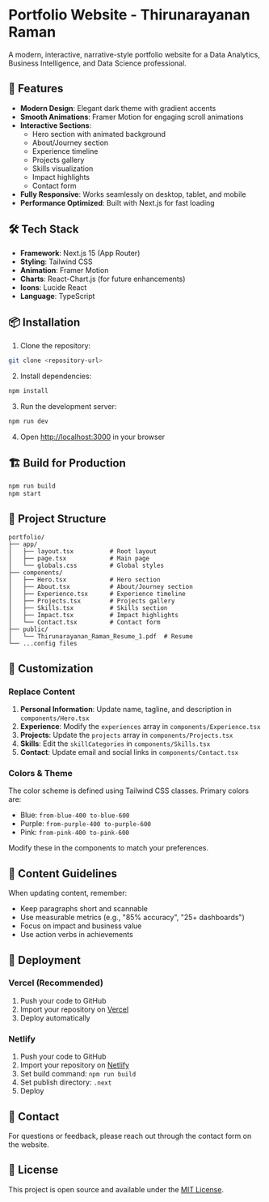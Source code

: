# Portfolio Website - Thirunarayanan Raman

A modern, interactive, narrative-style portfolio website for a Data Analytics, Business Intelligence, and Data Science professional.

## 🚀 Features

- **Modern Design**: Elegant dark theme with gradient accents
- **Smooth Animations**: Framer Motion for engaging scroll animations
- **Interactive Sections**: 
  - Hero section with animated background
  - About/Journey section
  - Experience timeline
  - Projects gallery
  - Skills visualization
  - Impact highlights
  - Contact form
- **Fully Responsive**: Works seamlessly on desktop, tablet, and mobile
- **Performance Optimized**: Built with Next.js for fast loading

## 🛠️ Tech Stack

- **Framework**: Next.js 15 (App Router)
- **Styling**: Tailwind CSS
- **Animation**: Framer Motion
- **Charts**: React-Chart.js (for future enhancements)
- **Icons**: Lucide React
- **Language**: TypeScript

## 📦 Installation

1. Clone the repository:
```bash
git clone <repository-url>
```

2. Install dependencies:
```bash
npm install
```

3. Run the development server:
```bash
npm run dev
```

4. Open [http://localhost:3000](http://localhost:3000) in your browser

## 🏗️ Build for Production

```bash
npm run build
npm start
```

## 📁 Project Structure

```
portfolio/
├── app/
│   ├── layout.tsx          # Root layout
│   ├── page.tsx            # Main page
│   └── globals.css         # Global styles
├── components/
│   ├── Hero.tsx            # Hero section
│   ├── About.tsx           # About/Journey section
│   ├── Experience.tsx      # Experience timeline
│   ├── Projects.tsx        # Projects gallery
│   ├── Skills.tsx          # Skills section
│   ├── Impact.tsx          # Impact highlights
│   └── Contact.tsx         # Contact form
├── public/
│   └── Thirunarayanan_Raman_Resume_1.pdf  # Resume
└── ...config files
```

## 🎨 Customization

### Replace Content

1. **Personal Information**: Update name, tagline, and description in `components/Hero.tsx`
2. **Experience**: Modify the `experiences` array in `components/Experience.tsx`
3. **Projects**: Update the `projects` array in `components/Projects.tsx`
4. **Skills**: Edit the `skillCategories` in `components/Skills.tsx`
5. **Contact**: Update email and social links in `components/Contact.tsx`

### Colors & Theme

The color scheme is defined using Tailwind CSS classes. Primary colors are:
- Blue: `from-blue-400 to-blue-600`
- Purple: `from-purple-400 to-purple-600`
- Pink: `from-pink-400 to-pink-600`

Modify these in the components to match your preferences.

## 📝 Content Guidelines

When updating content, remember:
- Keep paragraphs short and scannable
- Use measurable metrics (e.g., "85% accuracy", "25+ dashboards")
- Focus on impact and business value
- Use action verbs in achievements

## 🚀 Deployment

### Vercel (Recommended)

1. Push your code to GitHub
2. Import your repository on [Vercel](https://vercel.com)
3. Deploy automatically

### Netlify

1. Push your code to GitHub
2. Import your repository on [Netlify](https://www.netlify.com)
3. Set build command: `npm run build`
4. Set publish directory: `.next`
5. Deploy

## 📧 Contact

For questions or feedback, please reach out through the contact form on the website.

## 📄 License

This project is open source and available under the [MIT License](LICENSE).


